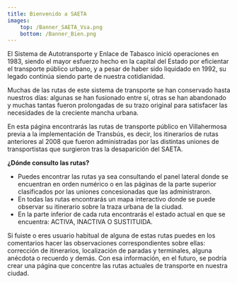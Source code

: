 ```yaml
---
title: Bienvenido a SAETA
images:
    top: /Banner_SAETA_Vsa.png
    bottom: /Banner_Bien.png
---
```


El Sistema de Autotransporte y Enlace de Tabasco inició operaciones en 1983, siendo el mayor esfuerzo hecho en la capital del Estado por eficientar el transporte público urbano, y a pesar de haber sido liquidado en 1992, su legado continúa siendo parte de nuestra cotidianidad. 


Muchas de las rutas de este sistema de transporte se han conservado hasta nuestros días: algunas se han fusionado entre sí, otras se han abandonado y muchas tantas fueron prolongadas de su trazo original para satisfacer las necesidades de la creciente mancha urbana.

En esta página encontrarás las rutas de transporte público en Villahermosa previa a la implementación de Transbús, es decir, los itinerarios de rutas anteriores al 2008 que fueron administradas por las distintas uniones de transportistas que surgieron tras la desaparición del SAETA.

**¿Dónde consulto las rutas?**
* Puedes encontrar las rutas ya sea consultando el panel lateral donde se encuentran en orden numérico o en las páginas de la parte superior clasificados por las uniones concesionadas que las administraron.
* En todas las rutas encontrarás un mapa interactivo donde se puede observar su itinerario sobre la traza urbana de la ciudad.
* En la parte inferior de cada ruta encontrarás el estado actual en que se encuentra: ACTIVA, INACTIVA O SUSTITUIDA.

Si fuiste o eres usuario habitual de alguna de estas rutas puedes en los comentarios hacer las observaciones correspondientes sobre ellas: corrección de itinerarios, localización de paradas y terminales, alguna anécdota o recuerdo y demás. Con esa información, en el futuro, se podría crear una página que concentre las rutas actuales de transporte en nuestra ciudad. 